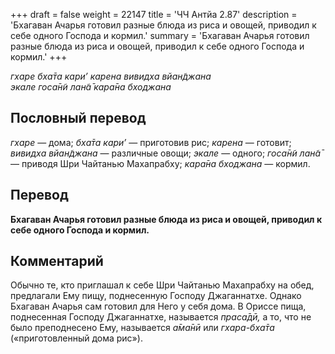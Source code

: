 +++
draft = false
weight = 22147
title = 'ЧЧ Антйа 2.87'
description = 'Бхагаван Ачарья готовил разные блюда из риса и овощей, приводил к себе одного Господа и кормил.'
summary = 'Бхагаван Ачарья готовил разные блюда из риса и овощей, приводил к себе одного Господа и кормил.'
+++

_гхаре бха̄та кари’ карена вивидха вйан̃джана  
экале госа̄н̃и лан̃а̄ кара̄на бходжана_

## Пословный перевод

_гхаре_ — дома; _бха̄та_ _кари’_ — приготовив рис; _карена_ — готовит; _вивидха_ _вйан̃джана_ — различные овощи; _экале_ — одного; _госа̄н̃и_ _лан̃а̄_ — приводя Шри Чайтанью Махапрабху; _кара̄на_ _бходжана_ — кормил.

## Перевод

**Бхагаван Ачарья готовил разные блюда из риса и овощей, приводил к себе одного Господа и кормил.**

## Комментарий

Обычно те, кто приглашал к себе Шри Чайтанью Махапрабху на обед, предлагали Ему пищу, поднесенную Господу Джаганнатхе. Однако Бхагаван Ачарья сам готовил для Него у себя дома. В Ориссе пища, поднесенная Господу Джаганнатхе, называется _праса̄дӣ,_ а то, что не было преподнесено Ему, называется _а̄ма̄нӣ_ или _гхара-бха̄та_ («приготовленный дома рис»).
